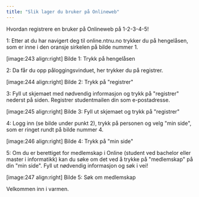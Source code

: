 ```yaml
---
title: "Slik lager du bruker på Onlineweb"
---
```


Hvordan registrere en bruker på Onlineweb på 1-2-3-4-5!

1: Etter at du har navigert deg til online.ntnu.no trykker du på hengelåsen, som er inne i den oransje sirkelen på bilde nummer 1.  

[image:243 align:right]
    Bilde 1: Trykk på hengelåsen

2: Da får du opp påloggingsvinduet, her trykker du på registrer.  

[image:244 align:right]
    Bilde 2: Trykk på "registrer"

3: Fyll ut skjemaet med nødvendig informasjon og trykk på "registrer" nederst på siden. Registrer studentmailen din som e-postadresse.  

[image:245 align:right]
    Bilde 3: Fyll ut skjemaet og trykk på "registrer"

4: Logg inn (se bilde under punkt 2), trykk på personen og velg "min side", som er ringet rundt på bilde nummer 4.  

[image:246 align:right]
    Bilde 4: Trykk på "min side"

5: Om du er berettiget for medlemskap i Online (student ved bachelor eller master i informatikk) kan du søke om det ved å trykke på "medlemskap" på din "min side". Fyll ut nødvendig informasjon og søk i vei!

[image:247 align:right]
    Bilde 5: Søk om medlemskap

Velkommen inn i varmen.
